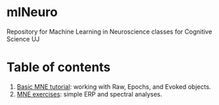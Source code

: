 # mlNeuro
Repository for Machine Learning in Neuroscience classes for Cognitive Science UJ

# Table of contents

1. [Basic MNE tutorial](https://github.com/abelowska/mlNeuro/blob/main/MLN_basic_mne_tutorial.ipynb): working with Raw, Epochs, and Evoked objects.
2. [MNE exercises](https://github.com/abelowska/mlNeuro/blob/main/MLN_basic_mne_exercises.ipynb): simple ERP and spectral analyses.

